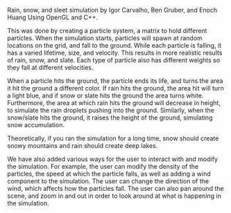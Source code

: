 Rain, snow, and sleet simulation 
by Igor Carvalho, Ben Gruber, and Enoch Huang
Using OpenGL and C++.

This was done by creating a particle system, a matrix to hold different particles. When the simulation starts, particles will spawn at random locations on the grid, and fall to the ground. While each particle is falling, it has a varied lifetime, size, and velocity. This results in more realistic results of rain, snow, and slate. Each type of particle also has different weights so they fall at different velocities.

When a particle hits the ground, the particle ends its life, and turns the area it hit the ground a different color. If rain hits the ground, the area hit will turn a light blue, and if snow or slate hits the ground the area turns white. Furthermore, the area at which rain hits the ground will decrease in height, to simulate the rain droplets pushing into the ground. Similarly, when the snow/slate hits the ground, it raises the height of the ground, simulating snow accumulation.

Theoretically, if you ran the simulation for a long time, snow should create snowy mountains and rain should create deep lakes.

We have also added various ways for the user to interact with and modify the simulation. For example, the user can modify the density of the particles, the speed at which the particle falls, as well as adding a wind component to the simulation. The user can change the direction of the wind, which affects how the particles fall. The user can also pan around the scene, and zoom in and out in order to look around at what is happening in the simulation.

